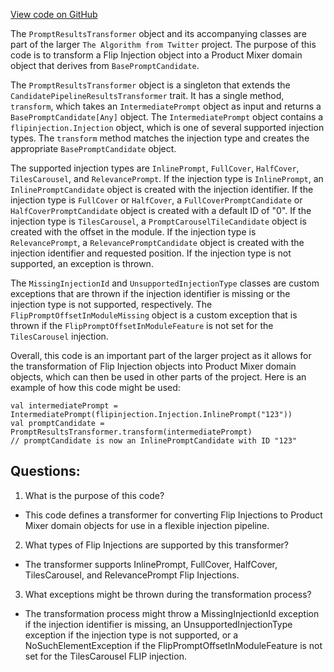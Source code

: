 [View code on GitHub](https://github.com/misbahsy/the-algorithm/product-mixer/component-library/src/main/scala/com/twitter/product_mixer/component_library/pipeline/candidate/flexible_injection_pipeline/transformer/PromptResultsTransformer.scala)

The `PromptResultsTransformer` object and its accompanying classes are part of the larger `The Algorithm from Twitter` project. The purpose of this code is to transform a Flip Injection object into a Product Mixer domain object that derives from `BasePromptCandidate`. 

The `PromptResultsTransformer` object is a singleton that extends the `CandidatePipelineResultsTransformer` trait. It has a single method, `transform`, which takes an `IntermediatePrompt` object as input and returns a `BasePromptCandidate[Any]` object. The `IntermediatePrompt` object contains a `flipinjection.Injection` object, which is one of several supported injection types. The `transform` method matches the injection type and creates the appropriate `BasePromptCandidate` object. 

The supported injection types are `InlinePrompt`, `FullCover`, `HalfCover`, `TilesCarousel`, and `RelevancePrompt`. If the injection type is `InlinePrompt`, an `InlinePromptCandidate` object is created with the injection identifier. If the injection type is `FullCover` or `HalfCover`, a `FullCoverPromptCandidate` or `HalfCoverPromptCandidate` object is created with a default ID of "0". If the injection type is `TilesCarousel`, a `PromptCarouselTileCandidate` object is created with the offset in the module. If the injection type is `RelevancePrompt`, a `RelevancePromptCandidate` object is created with the injection identifier and requested position. If the injection type is not supported, an exception is thrown.

The `MissingInjectionId` and `UnsupportedInjectionType` classes are custom exceptions that are thrown if the injection identifier is missing or the injection type is not supported, respectively. The `FlipPromptOffsetInModuleMissing` object is a custom exception that is thrown if the `FlipPromptOffsetInModuleFeature` is not set for the `TilesCarousel` injection.

Overall, this code is an important part of the larger project as it allows for the transformation of Flip Injection objects into Product Mixer domain objects, which can then be used in other parts of the project. Here is an example of how this code might be used:

```
val intermediatePrompt = IntermediatePrompt(flipinjection.Injection.InlinePrompt("123"))
val promptCandidate = PromptResultsTransformer.transform(intermediatePrompt)
// promptCandidate is now an InlinePromptCandidate with ID "123"
```
## Questions: 
 1. What is the purpose of this code?
- This code defines a transformer for converting Flip Injections to Product Mixer domain objects for use in a flexible injection pipeline.

2. What types of Flip Injections are supported by this transformer?
- The transformer supports InlinePrompt, FullCover, HalfCover, TilesCarousel, and RelevancePrompt Flip Injections.

3. What exceptions might be thrown during the transformation process?
- The transformation process might throw a MissingInjectionId exception if the injection identifier is missing, an UnsupportedInjectionType exception if the injection type is not supported, or a NoSuchElementException if the FlipPromptOffsetInModuleFeature is not set for the TilesCarousel FLIP injection.